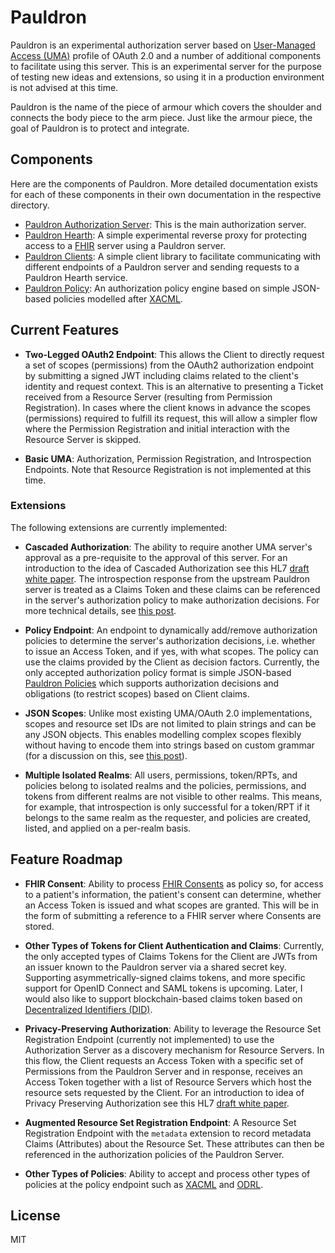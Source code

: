 # Pauldron
Pauldron is an experimental authorization server based on [User-Managed Access (UMA)](https://docs.kantarainitiative.org/uma/ed/uma-core-2.0-01.html) profile of OAuth 2.0 and a number of additional components to facilitate using this server. This is an experimental server for the purpose of testing new ideas and extensions, so using it in a production environment is not advised at this time.

Pauldron is the name of the piece of armour which covers the shoulder and connects the body piece to the arm piece. Just like the armour piece, the goal of Pauldron is to protect and integrate.


## Components
Here are the components of Pauldron. More detailed documentation exists for each of these components in their own documentation in the respective directory. 

- [Pauldron Authorization Server](https://github.com/mojitoholic/pauldron/tree/master/pauldron): This is the main authorization server. 
- [Pauldron Hearth](https://github.com/mojitoholic/pauldron/tree/master/pauldron-hearth): A simple experimental reverse proxy for protecting access to a [FHIR](https://www.hl7.org/fhir) server using a Pauldron server. 
- [Pauldron Clients](https://github.com/mojitoholic/pauldron/tree/master/pauldron-clients): A simple  client library to facilitate communicating with different endpoints of a Pauldron server and sending requests to a Pauldron Hearth service.
- [Pauldron Policy](https://github.com/mojitoholic/pauldron/tree/master/pauldron-policy): An authorization policy engine based on simple JSON-based policies modelled after [XACML](http://docs.oasis-open.org/xacml/3.0/xacml-3.0-core-spec-os-en.html).  

## Current Features
- **Two-Legged OAuth2 Endpoint**: This allows the Client to directly request a set of scopes (permissions) from the OAuth2 authorization endpoint by submitting a signed JWT including claims related to the client's identity and request context. This is an alternative to presenting a Ticket received from a Resource Server (resulting from Permission Registration). In cases where the client knows in advance the scopes (permissions) required to fulfill its request, this will allow a simpler flow where the Permission Registration and initial interaction with the Resource Server is skipped. 

- **Basic UMA**: Authorization, Permission Registration, and Introspection Endpoints. Note that Resource Registration is not implemented at this time.

### Extensions
The following extensions are currently implemented:

- **Cascaded Authorization**: The ability to require another UMA server's approval as a pre-requisite to the approval of this server. For an introduction to the idea of Cascaded Authorization see this HL7 [draft white paper](https://gforge.hl7.org/gf/project/security/docman/Security%20FHIR/FHIR%20Security%20Connectathon/Cascaded_Authorization-2018-01-15.pdf). The introspection response from the upstream Pauldron server is treated as a Claims Token and these claims can be referenced in the server's authorization policy to make authorization decisions. For more technical details, see [this post](https://medium.com/@jafarim/how-pauldron-implements-cascaded-authorization-2f8d6b5c57d).

- **Policy Endpoint**: An endpoint to dynamically add/remove authorization policies to determine the server's authorization decisions, i.e. whether to issue an Access Token, and if yes, with what scopes. The policy can use the claims provided by the Client as decision factors. 
Currently, the only accepted authorization policy format is simple JSON-based [Pauldron Policies](https://github.com/mojitoholic/pauldron/tree/master/pauldron-policy) which supports authorization decisions and obligations (to restrict scopes) based on Client claims.

- **JSON Scopes**: Unlike most existing UMA/OAuth 2.0 implementations, scopes and resource set IDs are not limited to plain strings and can be any JSON objects. This enables modelling complex scopes flexibly without having to encode them into strings based on custom grammar (for a discussion on this, see [this post](https://medium.com/@jafarim/using-json-to-model-complex-oauth-scopes-fa8a054b2a28)).

- **Multiple Isolated Realms**: All users, permissions, token/RPTs, and policies belong to isolated realms and the policies, permissions, and tokens from different realms are not visible to other realms. This means, for example, that introspection is only successful for a token/RPT if it belongs to the same realm as the requester, and policies are created, listed, and applied on a per-realm basis.


## Feature Roadmap

- **FHIR Consent**: Ability to process [FHIR Consents](https://www.hl7.org/fhir/consent.html) as policy so, for access to a patient's information, the patient's consent can determine, whether an Access Token is issued and what scopes are granted. This will be in the form of submitting a reference to a FHIR server where Consents are stored.

- **Other Types of Tokens for Client Authentication and Claims**: Currently, the only accepted types of Claims Tokens for the Client are JWTs from an issuer known to the Pauldron server via a shared secret key. Supporting asymmetrically-signed claims tokens, and more specific support for OpenID Connect and SAML tokens is upcoming. Later, I would also like to support blockchain-based claims token based on [Decentralized Identifiers (DID)](https://w3c-ccg.github.io/did-spec/#service-endpoints).

- **Privacy-Preserving Authorization**: Ability to leverage the Resource Set Registration Endpoint (currently not implemented) to use the Authorization Server as a discovery mechanism for Resource Servers. In this flow, the Client requests an Access Token with a specific set of Permissions from the Pauldron Server and in response, receives an Access Token together with a list of Resource Servers which host the resource sets requested by the Client. For an introduction to idea of Privacy Preserving Authorization see this HL7 [draft white paper](https://gforge.hl7.org/gf/project/security/docman/Security%20FHIR/FHIR%20Security%20Connectathon/Privacy_Preserving_Authorization-2018-01-15.pdf).

- **Augmented Resource Set Registration Endpoint**: A Resource Set Registration Endpoint with the `metadata` extension to record metadata Claims (Attributes) about the Resource Set. These attributes can then be referenced in the authorization policies of the Pauldron Server.

- **Other Types of Policies**: Ability to accept and process other types of policies at the policy endpoint such as [XACML](http://docs.oasis-open.org/xacml/3.0/xacml-3.0-core-spec-os-en.html) and [ODRL](https://www.w3.org/community/odrl).
   

## License
MIT
